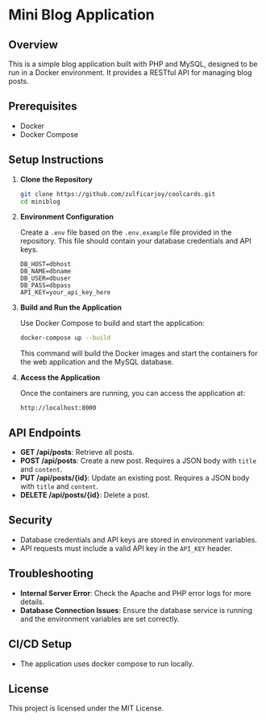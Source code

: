 # Mini Blog Application

## Overview

This is a simple blog application built with PHP and MySQL, designed to be run in a Docker environment. It provides a RESTful API for managing blog posts.

## Prerequisites

- Docker
- Docker Compose

## Setup Instructions

1. **Clone the Repository**

   ```bash
   git clone https://github.com/zulficarjoy/coolcards.git
   cd miniblog
   ```

2. **Environment Configuration**

   Create a `.env` file based on the `.env.example` file provided in the repository. This file should contain your database credentials and API keys.

   ```plaintext
   DB_HOST=dbhost
   DB_NAME=dbname
   DB_USER=dbuser
   DB_PASS=dbpass
   API_KEY=your_api_key_here
   ```

3. **Build and Run the Application**

   Use Docker Compose to build and start the application:

   ```bash
   docker-compose up --build
   ```

   This command will build the Docker images and start the containers for the web application and the MySQL database.

4. **Access the Application**

   Once the containers are running, you can access the application at:

   ```
   http://localhost:8000
   ```

## API Endpoints

- **GET /api/posts**: Retrieve all posts.
- **POST /api/posts**: Create a new post. Requires a JSON body with `title` and `content`.
- **PUT /api/posts/{id}**: Update an existing post. Requires a JSON body with `title` and `content`.
- **DELETE /api/posts/{id}**: Delete a post.

## Security

- Database credentials and API keys are stored in environment variables.
- API requests must include a valid API key in the `API_KEY` header.

## Troubleshooting

- **Internal Server Error**: Check the Apache and PHP error logs for more details.
- **Database Connection Issues**: Ensure the database service is running and the environment variables are set correctly.

## CI/CD Setup

- The application uses docker compose to run locally.

## License

This project is licensed under the MIT License. 